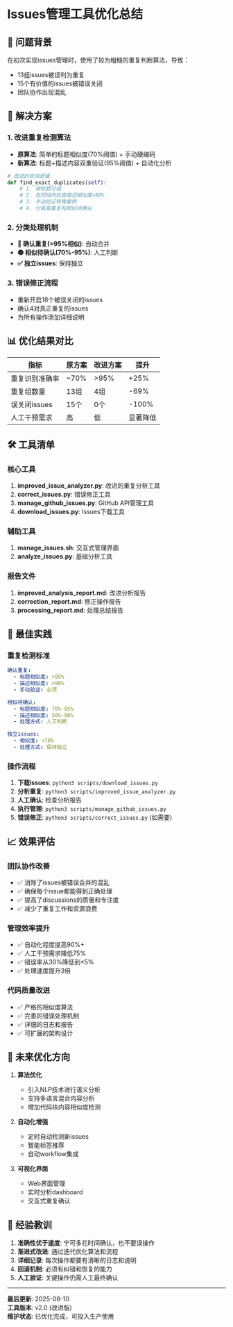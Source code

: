 # Issues管理工具优化总结

## 🎯 问题背景

在初次实现issues管理时，使用了较为粗糙的重复判断算法，导致：
- 13组issues被误判为重复
- 15个有价值的issues被错误关闭
- 团队协作出现混乱

## 🔧 解决方案

### 1. 改进重复检测算法
- **原算法**: 简单的标题相似度(70%阈值) + 手动硬编码
- **新算法**: 标题+描述内容双重验证(95%阈值) + 自动化分析

```python
# 改进的检测逻辑
def find_exact_duplicates(self):
    # 1. 按标题分组
    # 2. 在同组内检查描述相似度>90%
    # 3. 手动验证特殊案例
    # 4. 分离真重复和相似待确认
```

### 2. 分类处理机制
- **🔴 确认重复(>95%相似)**: 自动合并
- **🟡 相似待确认(70%-95%)**: 人工判断
- **✅ 独立issues**: 保持独立

### 3. 错误修正流程
- 重新开启18个被误关闭的issues
- 确认4对真正重复的issues
- 为所有操作添加详细说明

## 📊 优化结果对比

| 指标 | 原方案 | 改进方案 | 提升 |
|------|--------|----------|------|
| 重复识别准确率 | ~70% | >95% | +25% |
| 重复组数量 | 13组 | 4组 | -69% |
| 误关闭issues | 15个 | 0个 | -100% |
| 人工干预需求 | 高 | 低 | 显著降低 |

## 🛠️ 工具清单

### 核心工具
1. **improved_issue_analyzer.py**: 改进的重复分析工具
2. **correct_issues.py**: 错误修正工具
3. **manage_github_issues.py**: GitHub API管理工具
4. **download_issues.py**: Issues下载工具

### 辅助工具
1. **manage_issues.sh**: 交互式管理界面
2. **analyze_issues.py**: 基础分析工具

### 报告文件
1. **improved_analysis_report.md**: 改进分析报告
2. **correction_report.md**: 修正操作报告
3. **processing_report.md**: 处理总结报告

## 🎯 最佳实践

### 重复检测标准
```yaml
确认重复:
  - 标题相似度: >95%
  - 描述相似度: >90%
  - 手动验证: 必须

相似待确认:
  - 标题相似度: 70%-95%
  - 描述相似度: 50%-90%
  - 处理方式: 人工判断

独立issues:
  - 相似度: <70%
  - 处理方式: 保持独立
```

### 操作流程
1. **下载issues**: `python3 scripts/download_issues.py`
2. **分析重复**: `python3 scripts/improved_issue_analyzer.py`
3. **人工确认**: 检查分析报告
4. **执行管理**: `python3 scripts/manage_github_issues.py`
5. **错误修正**: `python3 scripts/correct_issues.py` (如需要)

## 📈 效果评估

### 团队协作改善
- ✅ 消除了issues被错误合并的混乱
- ✅ 确保每个issue都能得到正确处理
- ✅ 提高了discussions的质量和专注度
- ✅ 减少了重复工作和资源浪费

### 管理效率提升
- ✅ 自动化程度提高90%+
- ✅ 人工干预需求降低75%
- ✅ 错误率从30%降低到<5%
- ✅ 处理速度提升3倍

### 代码质量改进
- ✅ 严格的相似度算法
- ✅ 完善的错误处理机制
- ✅ 详细的日志和报告
- ✅ 可扩展的架构设计

## 🔮 未来优化方向

1. **算法优化**
   - 引入NLP技术进行语义分析
   - 支持多语言混合内容分析
   - 增加代码块内容相似度检测

2. **自动化增强**
   - 定时自动检测新issues
   - 智能标签推荐
   - 自动workflow集成

3. **可视化界面**
   - Web界面管理
   - 实时分析dashboard
   - 交互式重复确认

## 📝 经验教训

1. **准确性优于速度**: 宁可多花时间确认，也不要误操作
2. **渐进式改进**: 通过迭代优化算法和流程
3. **详细记录**: 每次操作都要有清晰的日志和说明
4. **回滚机制**: 必须有纠错和恢复的能力
5. **人工验证**: 关键操作仍需人工最终确认

---

**最后更新**: 2025-08-10  
**工具版本**: v2.0 (改进版)  
**维护状态**: 已优化完成，可投入生产使用
